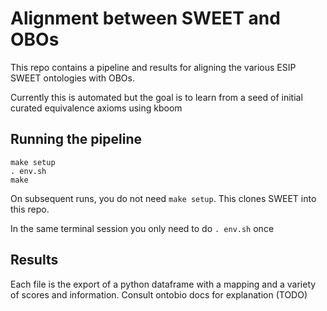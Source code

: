 # Alignment between SWEET and OBOs

This repo contains a pipeline and results for aligning the various ESIP SWEET ontologies with OBOs.

Currently this is automated but the goal is to learn from a seed of initial curated equivalence axioms using kboom

## Running the pipeline


```
make setup
. env.sh
make
```

On subsequent runs, you do not need `make setup`. This clones SWEET into this repo.

In the same terminal session you only need to do `. env.sh` once

## Results

Each file is the export of a python dataframe with a mapping and a variety of scores and information. Consult ontobio docs for explanation (TODO)

